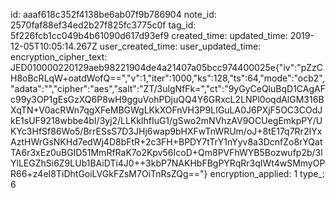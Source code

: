 id: aaaf618c352f4138be6ab07f9b786904
note_id: 2570faf88ef34ed2b27f825fc3775c0f
tag_id: 5f226fcb1cc049b4b61090d617d93ef9
created_time: 
updated_time: 2019-12-05T10:05:14.267Z
user_created_time: 
user_updated_time: 
encryption_cipher_text: JED010000220129aeb98221904de4a21407a05bcc974400025e{"iv":"pZzCH8oBcRLqW+oatdWofQ==","v":1,"iter":1000,"ks":128,"ts":64,"mode":"ocb2","adata":"","cipher":"aes","salt":"ZT/3ulgNfFk=","ct":"9yGyCeQluBqD1CAgAFc99y3OP1gEsGzXQ6P8wH9gguVohPDjuQQ4Y6GRxcL2LNPl0oqdAlGM316BXqTN+V0acRWn7qgXFeMBGWgLKkXOFnVH3P9LIGuLA0J6PXjF5OC3COdJkE1sUF9218wbbe4bI/3yj2/LLKklhfIuG1/gSwo2mNVhzAV9OCUegEmkpPY/UKYc3HfSf86Wo5/BrrESsS7D3JHj6wap9bHXFwTnWRUm/oJ+8tE17q7Rr2IYxAztHWrGsNKHd7edWj4D8bFtR+2c3FH+BPDY7tTrY1nYyv8a3DcnfZo8rYQatTA6r3xEz0uBGID51MmRfRaK7o2Kpv56IcoD+Qm8PVFhWYB5Bozwufp2b/3lYlLEGZhSi6Z9LUb1BAiDTi4J0++3kbP7NAKHbFBgPYRqRr3qIWt4wSMmyOPR66+z4eI8TiDhtGoiLVGkFZsM7OiTnRsZQg=="}
encryption_applied: 1
type_: 6